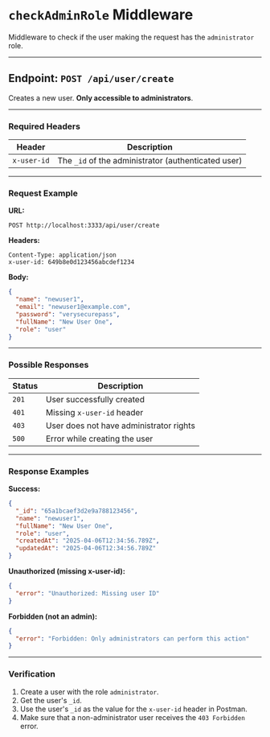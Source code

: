 # `checkAdminRole` Middleware

Middleware to check if the user making the request has the `administrator` role.

---

## Endpoint: `POST /api/user/create`

Creates a new user. **Only accessible to administrators**.

---

### Required Headers

| Header        | Description                                 |
|---------------|---------------------------------------------|
| `x-user-id`   | The `_id` of the administrator (authenticated user) |

---

### Request Example

**URL:**

```
POST http://localhost:3333/api/user/create
```

**Headers:**

```http
Content-Type: application/json
x-user-id: 649b8e0d123456abcdef1234
```

**Body:**

```json
{
  "name": "newuser1",
  "email": "newuser1@example.com",
  "password": "verysecurepass",
  "fullName": "New User One",
  "role": "user"
}
```

---

### Possible Responses

| Status | Description                                   |
|--------|-----------------------------------------------|
| `201`  | User successfully created                     |
| `401`  | Missing `x-user-id` header                    |
| `403`  | User does not have administrator rights       |
| `500`  | Error while creating the user                 |

---

### Response Examples

**Success:**

```json
{
  "_id": "65a1bcaef3d2e9a788123456",
  "name": "newuser1",
  "fullName": "New User One",
  "role": "user",
  "createdAt": "2025-04-06T12:34:56.789Z",
  "updatedAt": "2025-04-06T12:34:56.789Z"
}
```

**Unauthorized (missing x-user-id):**

```json
{
  "error": "Unauthorized: Missing user ID"
}
```

**Forbidden (not an admin):**

```json
{
  "error": "Forbidden: Only administrators can perform this action"
}
```

---

### Verification

1. Create a user with the role `administrator`.
2. Get the user's `_id`.
3. Use the user's `_id` as the value for the `x-user-id` header in Postman.
4. Make sure that a non-administrator user receives the `403 Forbidden` error.
